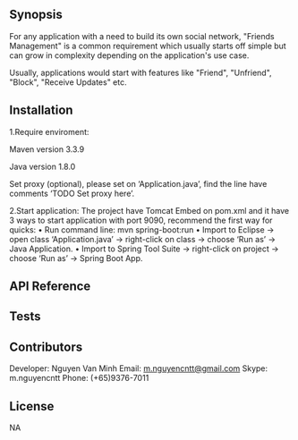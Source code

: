 ## Synopsis

For any application with a need to build its own social network, "Friends Management" is a common requirement which usually starts off simple but can grow in complexity depending on the application's use case.

Usually, applications would start with features like "Friend", "Unfriend", "Block", "Receive Updates" etc.

## Installation

1.Require enviroment:

Maven version 3.3.9

Java version 1.8.0

Set proxy (optional), please set on ‘Application.java’, find the line have comments ‘TODO Set proxy here’.

2.Start application: The project have Tomcat Embed on pom.xml and it have 3 ways to start application with port 9090, recommend the first way for quicks:
	•	Run command line: mvn spring-boot:run
	•	Import to Eclipse -> open class ‘Application.java’ -> right-click on class -> choose ‘Run as’ -> Java Application.
	•	Import to Spring Tool Suite -> right-click on project -> choose ‘Run as’ -> Spring Boot App.

## API Reference



## Tests



## Contributors
Developer: Nguyen Van Minh
Email: m.nguyencntt@gmail.com
Skype: m.nguyencntt
Phone: (+65)9376-7011

## License
NA
